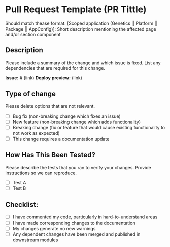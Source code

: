 # Pull Request Template (PR Tittle)
Should match thease format: [Scoped application (Genetics || Platform || Package || AppConfig)]: Short description mentioning the affected page and/or section component

## Description

Please include a summary of the change and which issue is fixed. List any dependencies that are required for this change.

**Issue:** # (link)
**Deploy preview:** (link)

## Type of change

Please delete options that are not relevant.

- [ ] Bug fix (non-breaking change which fixes an issue)
- [ ] New feature (non-breaking change which adds functionality)
- [ ] Breaking change (fix or feature that would cause existing functionality to not work as expected)
- [ ] This change requires a documentation update

## How Has This Been Tested?

Please describe the tests that you ran to verify your changes. Provide instructions so we can reproduce.

- [ ] Test A
- [ ] Test B

## Checklist:

- [ ] I have commented my code, particularly in hard-to-understand areas
- [ ] I have made corresponding changes to the documentation
- [ ] My changes generate no new warnings
- [ ] Any dependent changes have been merged and published in downstream modules
